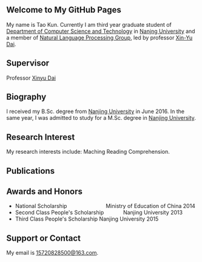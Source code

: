 ## Welcome to My GitHub Pages

My name is Tao Kun. Currently I am third year graduate student of [Department of Computer Science and Technology](https://cs.nju.edu.cn/) in [Nanjng University](https://www.nju.edu.cn/) and a member of [Natural Language Processing Group](http://nlp.nju.edu.cn/homepage/people.html), led by professor [Xin-Yu Dai](https://cs.nju.edu.cn/daixinyu/).

## Supervisor

Professor [Xinyu Dai](https://cs.nju.edu.cn/daixinyu/)

## Biography
I received my B.Sc. degree from [Nanjing University](https://www.nju.edu.cn/) in June 2016. In the same year, I was admitted to study for a M.Sc. degree in [Nanjing University](https://www.nju.edu.cn/).

## Research Interest
My research interests include: Maching Reading Comprehension.

## Publications

## Awards and Honors
- National Scholarship&nbsp;&nbsp;&nbsp;&nbsp;&nbsp;&nbsp;&nbsp;&nbsp;&nbsp;&nbsp;&nbsp;&nbsp;&nbsp;&nbsp;&nbsp;&nbsp;&nbsp;&nbsp;&nbsp;&nbsp;&nbsp;&nbsp;&nbsp;&nbsp;&nbsp;&nbsp;Ministry of Education of China            2014
- Second Class People's Scholarship&nbsp;&nbsp;&nbsp;&nbsp;&nbsp;&nbsp;&nbsp;&nbsp;&nbsp;&nbsp;&nbsp;&nbsp;&nbsp;Nanjing University                        2013
- Third Class People's Scholarship              Nanjing University                        2015

## Support or Contact
My email is 15720828500@163.com.

